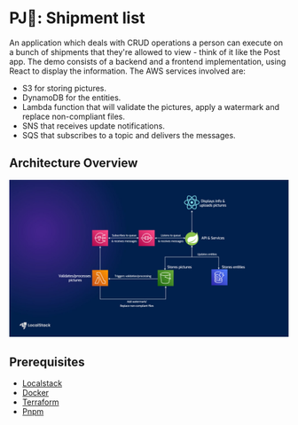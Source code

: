 # PJ🐶: Shipment list

An application which deals with CRUD operations a person can execute on a bunch of shipments that they're allowed to view - think of it like the Post app. The demo consists of a backend and a frontend implementation, using React to display the information. The AWS services involved are:

- S3 for storing pictures.
- DynamoDB for the entities.
- Lambda function that will validate the pictures, apply a watermark and replace non-compliant files.
- SNS that receives update notifications.
- SQS that subscribes to a topic and delivers the messages.

## Architecture Overview

![Diagram](assets/app_diagram.png)

## Prerequisites

- [Localstack](https://www.localstack.cloud/)
- [Docker](https://www.docker.com/)
- [Terraform](https://developer.hashicorp.com/terraform)
- [Pnpm](https://pnpm.io/)

